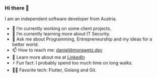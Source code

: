 ### Hi there 👋

I am an independent software developer from Austria.

- 🔭 I’m currently working on some client projects.
- 🌱 I’m currently learning more about IT Security.
- 💬 Ask me about Programming, Entrepreneurship and my ideas for a better world.
- 📫 How to reach me: daniel@morawetz.dev
- 📖 Learn more about me at [LinkedIn](https://www.linkedin.com/in/daniel-morawetz/)
- ⚡ Fun fact: I probably spend too much time on long walks.
- 👨‍💻 Favorite tech: Flutter, Golang and Git.
